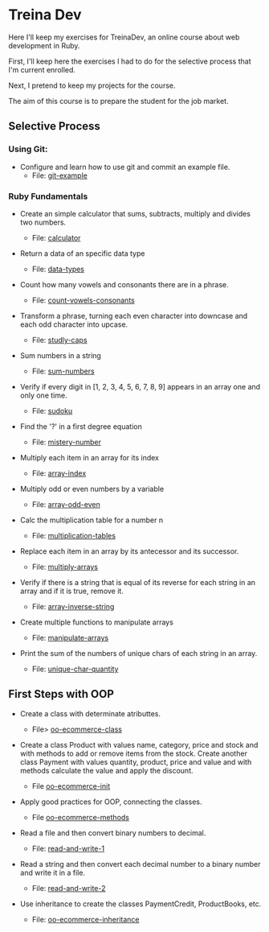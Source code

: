 # Treina Dev

Here I'll keep my exercises for TreinaDev, an online course about web development in Ruby.

First, I'll keep here the exercises I had to do for the selective process that I'm current enrolled.

Next, I pretend to keep my projects for the course.

The aim of this course is to prepare the student for the job market.

## Selective Process

### **Using Git**:  
* Configure and learn how to use git and commit an example file.
    * File: [git-example](git-example)

### **Ruby Fundamentals**
* Create an simple calculator that sums, subtracts, multiply and divides two numbers.
    * File: [calculator](calculator)

* Return a data of an specific data type
    * File: [data-types](data-types)

* Count how many vowels and consonants there are in a phrase.
    * File: [count-vowels-consonants](count-vowels-consonants)

* Transform a phrase, turning each even character into downcase and each odd character into upcase.
    * File: [studly-caps](studly-caps)

* Sum numbers in a string
    * File: [sum-numbers](sum-numbers)

* Verify if every digit in [1, 2, 3, 4, 5, 6, 7, 8, 9] appears in an array one and only one time.
    * File: [sudoku](sudoku)

* Find the '?' in a first degree equation
    * File: [mistery-number](mistery-number)

* Multiply each item in an array for its index
    * File: [array-index](array-index)

* Multiply odd or even numbers by a variable
    * File: [array-odd-even](array-odd-even)

* Calc the multiplication table for a number n
    * File: [multiplication-tables](multiplication-tables)

* Replace each item in an array by its antecessor and its successor.
    * File: [multiply-arrays](multiply-arrays)

* Verify if there is a string that is equal of its reverse for each string in an array and if it is true, remove it.
    * File: [array-inverse-string](array-inverse-string)

* Create multiple functions to manipulate arrays
    * File: [manipulate-arrays](manipulate-arrays)

* Print the sum of the numbers of unique chars of each string in an array.
    * File: [unique-char-quantity](unique-char-quantity)

## First Steps with OOP

* Create a class with determinate atributtes.
    * File> [oo-ecommerce-class](oo-ecommerce-class)

* Create a class Product with values name, category, price and stock and with methods to add or remove items from the stock. Create another class Payment with values quantity, product, price and value and with methods calculate the value and apply the discount.
    * File [oo-ecommerce-init](oo-ecommerce-init)

* Apply good practices for OOP, connecting the classes.
    * File [oo-ecommerce-methods](oo-ecommerce-methods)

* Read a file and then convert binary numbers to decimal.
    * File: [read-and-write-1](read-and-write-1)

* Read a string and then convert each decimal number to a binary number and write it in a file.
    * File: [read-and-write-2](read-and-write-2)

* Use inheritance to create the classes PaymentCredit, ProductBooks, etc.
    * File: [oo-ecommerce-inheritance](oo-ecommerce-inheritance)